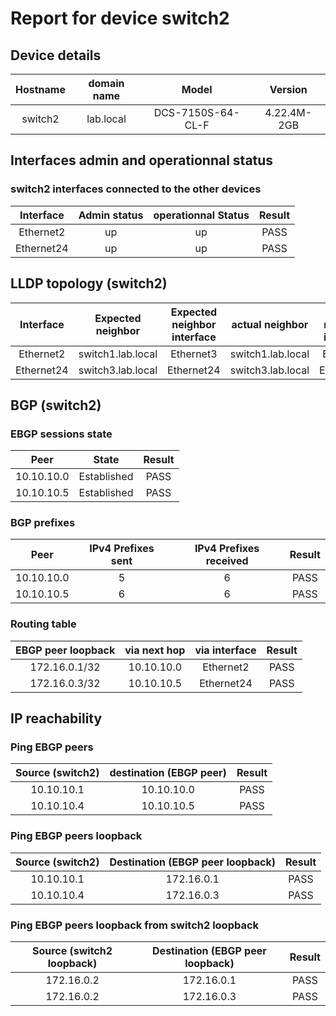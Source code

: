 # Report for device switch2

## Device details
   

| Hostname | domain name | Model | Version |
| :-----: | :-----: | :-----: | :-----: | 
| switch2 | lab.local | DCS-7150S-64-CL-F | 4.22.4M-2GB |

## Interfaces admin and operationnal status 

### switch2 interfaces connected to the other devices

| Interface | Admin status | operationnal Status | Result |
| :-----: | :-----: | :-----: | :-----: | 
| Ethernet2 | up | up | PASS 
| Ethernet24 | up | up | PASS
## LLDP topology (switch2)
  
| Interface | Expected neighbor | Expected neighbor interface | actual neighbor | actual neighbor interface | Result |
| :-----: | :-----: | :-----: | :-----: | :-----: | :-----: | 
| Ethernet2 | switch1.lab.local | Ethernet3 | switch1.lab.local | Ethernet3 | PASS | 
| Ethernet24 | switch3.lab.local | Ethernet24 | switch3.lab.local | Ethernet24 | PASS |
## BGP (switch2)

###  EBGP sessions state
 
| Peer | State | Result |
| :-----: | :-----: | :-----: | 
| 10.10.10.0 | Established | PASS | 
| 10.10.10.5 | Established | PASS |
### BGP prefixes
| Peer | IPv4 Prefixes sent | IPv4 Prefixes received | Result |
| :-----: | :-----: | :-----: | :-----: | 
| 10.10.10.0 | 5 | 6 | PASS 
| 10.10.10.5 | 6 | 6 | PASS
### Routing table
| EBGP peer loopback | via next hop | via interface | Result |
| :-----: | :-----: | :-----: | :-----: | 
| 172.16.0.1/32 | 10.10.10.0 | Ethernet2 | PASS | 
| 172.16.0.3/32 | 10.10.10.5 | Ethernet24 | PASS |
## IP reachability  

### Ping EBGP peers

| Source (switch2) | destination (EBGP peer) | Result |
| :-----: | :-----: | :-----: | 
| 10.10.10.1  | 10.10.10.0 | PASS | 
| 10.10.10.4  | 10.10.10.5 | PASS |
### Ping EBGP peers loopback
| Source (switch2) | Destination (EBGP peer loopback) | Result |
| :-----: | :-----: | :-----: | 
| 10.10.10.1  | 172.16.0.1 | PASS | 
| 10.10.10.4  | 172.16.0.3 | PASS |
### Ping EBGP peers loopback from switch2 loopback 
| Source (switch2 loopback) | Destination (EBGP peer loopback) | Result |
| :-----: | :-----: | :-----: | 
| 172.16.0.2  | 172.16.0.1 | PASS | 
| 172.16.0.2  | 172.16.0.3 | PASS |

